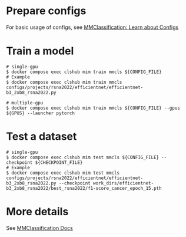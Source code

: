 # Prepare configs

For basic usage of configs, see [MMClassification: Learn about Configs](https://mmclassification.readthedocs.io/en/1.x/user_guides/config.html)

# Train a model

```
# single-gpu
$ docker compose exec clshub mim train mmcls ${CONFIG_FILE}
# Example
$ docker compose exec clshub mim train mmcls configs/projects/rsna2022/efficientnet/efficientnet-b3_2xb8_rsna2022.py

# multiple-gpu
$ docker compose exec clshub mim train mmcls ${CONFIG_FILE} --gpus ${GPUS} --launcher pytorch
```

# Test a dataset

```
# single-gpu
$ docker compose exec clshub mim test mmcls ${CONFIG_FILE} --checkpoint ${CHECKPOINT_FILE}
# Example
$ docker compose exec clshub mim test mmcls configs/projects/rsna2022/efficientnet/efficientnet-b3_2xb8_rsna2022.py --checkpoint work_dirs/efficientnet-b3_2xb8_rsna2022/best_rsna2022/f1-score_cancer_epoch_15.pth
```

# More details

See [MMClassification Docs](https://mmclassification.readthedocs.io/en/1.x/)
